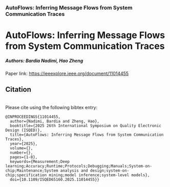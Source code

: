 ### AutoFlows: Inferring Message Flows from System Communication Traces
# AutoFlows: Inferring Message Flows from System Communication Traces ##
##### Authors: Bardia Nadimi, Hao Zheng
Paper link: https://ieeexplore.ieee.org/document/11014455

## Citation

<br>
Please cite using the following bibtex entry:

```
@INPROCEEDINGS{11014455,
  author={Nadimi, Bardia and Zheng, Hao},
  booktitle={2025 26th International Symposium on Quality Electronic Design (ISQED)}, 
  title={AutoFlows: Inferring Message Flows from System Communication Traces}, 
  year={2025},
  volume={},
  number={},
  pages={1-8},
  keywords={Measurement;Deep learning;Accuracy;Runtime;Protocols;Debugging;Manuals;System-on-chip;Maintenance;System analysis and design;system-on-chip;specification mining;model inference;system-level models},
  doi={10.1109/ISQED65160.2025.11014455}}
```
